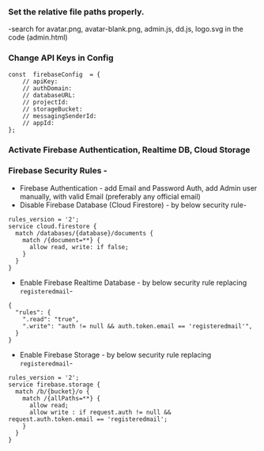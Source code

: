 ### Set the relative file paths properly.
-search for avatar.png, avatar-blank.png, admin.js, dd.js, logo.svg in the code (admin.html)

### Change API Keys in Config

    const  firebaseConfig  = {
	    // apiKey:
	    // authDomain:
	    // databaseURL:
	    // projectId:
	    // storageBucket:
	    // messagingSenderId:
	    // appId:
    };

###  Activate Firebase Authentication, Realtime DB, Cloud Storage
### Firebase Security Rules -

 - Firebase Authentication - add Email and Password Auth, add Admin user manually, with valid Email (preferably any official email)
 - Disable Firebase Database (Cloud Firestore) - by below security rule- 
```  
rules_version = '2';
service cloud.firestore {
  match /databases/{database}/documents {
    match /{document=**} {
      allow read, write: if false;
    }
  }
} 
```
 - Enable Firebase Realtime Database - by below security rule replacing `registeredmail`- 
```  
{
  "rules": {
    ".read": "true",
    ".write": "auth != null && auth.token.email == 'registeredmail'",
  }
} 
```
 - Enable Firebase Storage - by below security rule replacing `registeredmail`- 
```  
rules_version = '2';
service firebase.storage {
  match /b/{bucket}/o {
    match /{allPaths=**} {
      allow read; 
      allow write : if request.auth != null && request.auth.token.email == 'registeredmail';
    }
  }
} 
```
